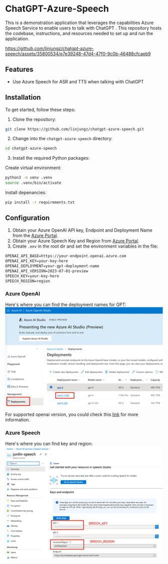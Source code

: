 # ChatGPT-Azure-Speech

This is a demonstration application that leverages the capabilities Azure Speech Service to enable users to talk with ChatGPT . This repository hosts the codebase, instructions, and resources needed to set up and run the application.

https://github.com/linjungz/chatgpt-azure-speech/assets/35800534/e7e39248-47d4-47f0-9c0b-46488cfcaeb9



## Features

- Use Azure Speech for ASR and TTS when talking with ChatGPT

## Installation

To get started, follow these steps:

1. Clone the repository:

```bash
git clone https://github.com/linjungz/chatgpt-azure-speech.git
```

2. Change into the `chatgpt-azure-speech` directory:

```bash
cd chatgpt-azure-speech
```

3. Install the required Python packages:

Create virtual environment:

```bash
python3 -m venv .venv
source .venv/bin/activate
```

Install depenancies:

```bash
pip install -r requirements.txt
```

## Configuration

1. Obtain your Azure OpenAI API key, Endpoint and Deployment Name from the [Azure Portal](https://portal.azure.com/).
2. Obtain your Azure Speech Key and Region from [Azure Portal](https://portal.azure.com/).
3. Create `.env` in the root dir and set the environment variables in the file:

```
OPENAI_API_BASE=https://your-endpoint.openai.azure.com
OPENAI_API_KEY=your-key-here
OPENAI_DEPLOYMENT=your-gpt-deployment-name
OPENAI_API_VERSION=2023-07-01-preview
SPEECH_KEY=your-key-here
SPEECH_REGION=region
```

### Azure OpenAI
Here's where you can find the deployment names for GPT:
![Alt text](./static/deployment.png)

For supported openai version, you could check this [link](https://learn.microsoft.com/en-us/azure/ai-services/openai/reference#chat-completions) for more information.

### Azure Speech
Here's where you can find key and region:
![Alt text](./static/speech.png)
